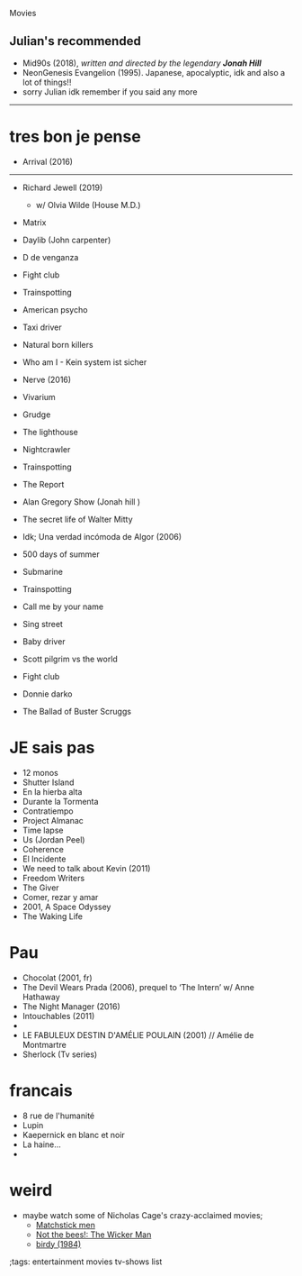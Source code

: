 Movies

## Julian's recommended
- Mid90s (2018), _written and directed by the legendary **Jonah Hill**_
- NeonGenesis Evangelion (1995). Japanese, apocalyptic, idk and also a lot of things!!
- sorry Julian idk remember if you said any more

-------------------------------------

# tres bon je pense
- Arrival (2016)

------------------------


- Richard Jewell (2019)
  - w/ Olvia Wilde (House M.D.)
- Matrix
- Daylib (John carpenter)
- D de venganza
- Fight club
- Trainspotting
- American psycho
- Taxi driver
- Natural born killers 

- Who am I - Kein system ist sicher 
  
- Nerve (2016)
- Vivarium 
- Grudge 
- The lighthouse
- Nightcrawler 

- Trainspotting 
- The Report


- Alan Gregory Show (Jonah hill )

- The secret life of Walter Mitty 

- Idk; Una verdad incómoda de Algor (2006)


- 500 days of summer

- Submarine

- Trainspotting

- Call me by your name

- Sing street

- Baby driver

- Scott pilgrim vs the world 

- Fight club

- Donnie darko

- The Ballad of Buster Scruggs 

# JE sais pas
- 12 monos
- Shutter Island
- En la hierba alta
- Durante la Tormenta
- Contratiempo
- Project Almanac
- Time lapse
- Us (Jordan Peel)
- Coherence 
- El Incidente
- We need to talk about Kevin (2011)
- Freedom Writers
- The Giver
- Comer, rezar y amar 
- 2001, A Space Odyssey 
- The Waking Life


# Pau

- Chocolat (2001, fr)
- The Devil Wears Prada (2006), prequel to ‘The Intern’ w/ Anne Hathaway
- The Night Manager (2016)
- Intouchables (2011)
- 
- LE FABULEUX DESTIN D'AMÉLIE POULAIN (2001) // Amélie de Montmartre
- Sherlock (Tv series)

# francais
- 8 rue de l'humanité 
- Lupin
- Kaepernick en blanc et noir 
- La haine...
- 

# weird
- maybe watch some of Nicholas Cage's crazy-acclaimed movies;
  - [Matchstick men](https://en.m.wikipedia.org/wiki/Matchstick_Men)
  - [Not the bees!: The Wicker Man](https://duckduckgo.com/?q=Not+the+Bees!!!%0A"The+Wicker+Man")
  - [birdy (1984)](https://duckduckgo.com/?q=birdy+(1984))


;tags: entertainment movies tv-shows list
